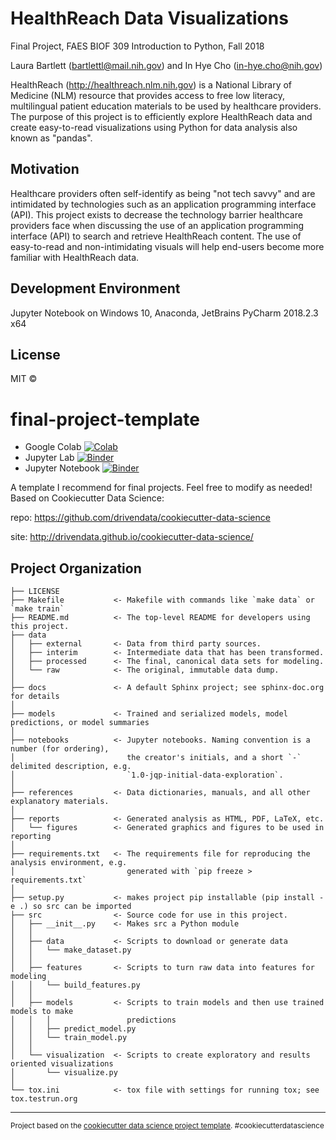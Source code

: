 HealthReach Data Visualizations
====================
Final Project, FAES BIOF 309 Introduction to Python, Fall 2018

Laura Bartlett (bartlettl@mail.nih.gov) and In Hye Cho (in-hye.cho@nih.gov)

HealthReach (http://healthreach.nlm.nih.gov) is a National Library of Medicine (NLM) resource that provides access to free low literacy, multilingual patient education materials to be used by healthcare providers. The purpose of this project is to efficiently explore HealthReach data and create easy-to-read visualizations using Python for data analysis also known as "pandas".

Motivation
--------------
Healthcare providers often self-identify as being "not tech savvy" and are intimidated by technologies such as an application programming interface (API). This project exists to decrease the technology barrier healthcare providers face when discussing the use of an application programming interface (API) to search and retrieve HealthReach content. The use of easy-to-read and non-intimidating visuals will help end-users become more familiar with HealthReach data.

Development Environment
--------------
Jupyter Notebook on Windows 10, Anaconda, JetBrains PyCharm 2018.2.3 x64

License
------------
MIT © 


final-project-template
==============================

- Google Colab [![Colab](https://colab.research.google.com/assets/colab-badge.svg)](https://colab.research.google.com/github/BIOF309/final-project-nlm/blob/master/NLM%20data_FINAL.ipynb)
- Jupyter Lab [![Binder](https://mybinder.org/badge_logo.svg)](https://mybinder.org/v2/gh/BIOF309/final-project-nlm/master?urlpath=lab/tree/NLM%20data_FINAL.ipynb)
- Jupyter Notebook [![Binder](https://mybinder.org/badge_logo.svg)](https://mybinder.org/v2/gh/BIOF309/final-project-nlm/master?filepath=NLM%20data_FINAL.ipynb)

A template I recommend for final projects. Feel free to modify as needed!
Based on Cookiecutter Data Science:

repo: https://github.com/drivendata/cookiecutter-data-science

site: http://drivendata.github.io/cookiecutter-data-science/



Project Organization
------------

    ├── LICENSE
    ├── Makefile           <- Makefile with commands like `make data` or `make train`
    ├── README.md          <- The top-level README for developers using this project.
    ├── data
    │   ├── external       <- Data from third party sources.
    │   ├── interim        <- Intermediate data that has been transformed.
    │   ├── processed      <- The final, canonical data sets for modeling.
    │   └── raw            <- The original, immutable data dump.
    │
    ├── docs               <- A default Sphinx project; see sphinx-doc.org for details
    │
    ├── models             <- Trained and serialized models, model predictions, or model summaries
    │
    ├── notebooks          <- Jupyter notebooks. Naming convention is a number (for ordering),
    │                         the creator's initials, and a short `-` delimited description, e.g.
    │                         `1.0-jqp-initial-data-exploration`.
    │
    ├── references         <- Data dictionaries, manuals, and all other explanatory materials.
    │
    ├── reports            <- Generated analysis as HTML, PDF, LaTeX, etc.
    │   └── figures        <- Generated graphics and figures to be used in reporting
    │
    ├── requirements.txt   <- The requirements file for reproducing the analysis environment, e.g.
    │                         generated with `pip freeze > requirements.txt`
    │
    ├── setup.py           <- makes project pip installable (pip install -e .) so src can be imported
    ├── src                <- Source code for use in this project.
    │   ├── __init__.py    <- Makes src a Python module
    │   │
    │   ├── data           <- Scripts to download or generate data
    │   │   └── make_dataset.py
    │   │
    │   ├── features       <- Scripts to turn raw data into features for modeling
    │   │   └── build_features.py
    │   │
    │   ├── models         <- Scripts to train models and then use trained models to make
    │   │   │                 predictions
    │   │   ├── predict_model.py
    │   │   └── train_model.py
    │   │
    │   └── visualization  <- Scripts to create exploratory and results oriented visualizations
    │       └── visualize.py
    │
    └── tox.ini            <- tox file with settings for running tox; see tox.testrun.org


--------

<p><small>Project based on the <a target="_blank" href="https://drivendata.github.io/cookiecutter-data-science/">cookiecutter data science project template</a>. #cookiecutterdatascience</small></p>
